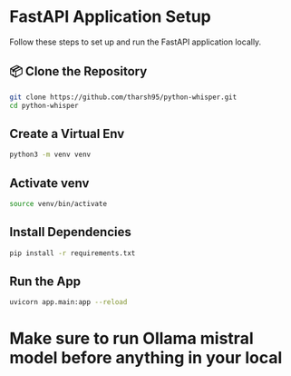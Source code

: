 # FastAPI Application Setup

Follow these steps to set up and run the FastAPI application locally.

## 📦 Clone the Repository

```bash
git clone https://github.com/tharsh95/python-whisper.git
cd python-whisper
```

## Create a Virtual Env
```bash
python3 -m venv venv
```

## Activate venv
```bash
source venv/bin/activate
```

## Install Dependencies
```bash
pip install -r requirements.txt
```

## Run the App
```bash
uvicorn app.main:app --reload
```

# Make sure to run Ollama mistral model before anything in your local

